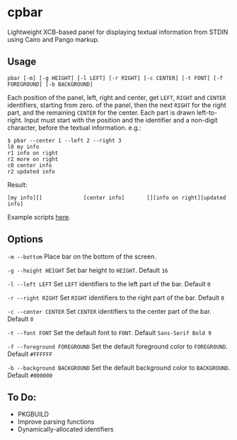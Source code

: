 cpbar
=====

Lightweight XCB-based panel for displaying textual information from STDIN using Cairo and Pango markup.

Usage
-----

	pbar [-m] [-g HEIGHT] [-l LEFT] [-r RIGHT] [-c CENTER] [-t FONT] [-f FOREGROUND] [-b BACKGROUND]

Each position of the panel, left, right and center, get `LEFT`, `RIGHT` and
`CENTER` identifiers, starting from zero.  of the panel, then the next `RIGHT`
for the right part, and the remaining `CENTER` for the center. Each part is
drawn left-to-right. Input must start with the position and the identifier and a
non-digit character, before the textual information. e.g.:

	$ pbar --center 1 --left 2 --right 3
	l0 my info
	r1 info on right
	r2 more on right
	c0 center info
	r2 updated info

Result:

	[my info][]				[center info]		[][info on right][updated info]

Example scripts [here][gist].

[gist]: http://gist.github.com/shian5/5602383

Options
-------

`-m --bottom` Place bar on the bottom of the screen.

`-g --height HEIGHT` Set bar height to `HEIGHT`. Default `16`

`-l --left LEFT` Set `LEFT` identifiers to the left part of the bar. Default `0`

`-r --right RIGHT` Set `RIGHT` identifiers to the right part of the bar. Default `0`

`-c --center CENTER` Set `CENTER` identifiers to the center part of the bar. Default `0`

`-t --font FONT` Set the default font to `FONT`. Default `Sans-Serif Bold 9`

`-f --foreground FOREGROUND` Set the default foreground color to `FOREGROUND`. Default `#FFFFFF`

`-b --background BACKGROUND` Set the default background color to `BACKGROUND`. Default `#000000`

To Do:
------

* PKGBUILD
* Improve parsing functions
* Dynamically-allocated identifiers

